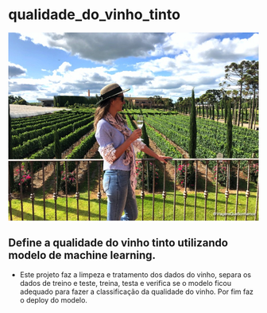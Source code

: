 # qualidade_do_vinho_tinto
![Imagem](https://github.com/jairobernardesjunior/qualidade_do_vinho_tinto/blob/main/vinho.jpg)
 
## Define a qualidade do vinho tinto utilizando modelo de machine learning.

- Este projeto faz a limpeza e tratamento dos dados do vinho, separa os dados de treino e teste, treina, testa e verifica se o modelo ficou adequado para fazer a classificação da qualidade do vinho. Por fim faz o deploy do modelo.